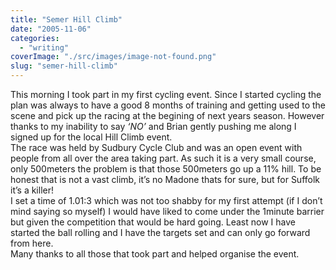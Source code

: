 ```yaml
---
title: "Semer Hill Climb"
date: "2005-11-06"
categories: 
  - "writing"
coverImage: "./src/images/image-not-found.png"
slug: "semer-hill-climb"
---
```


This morning I took part in my first cycling event. Since I started cycling the plan was always to have a good 8 months of training and getting used to the scene and pick up the racing at the begining of next years season. However thanks to my inability to say _‘NO’_ and Brian gently pushing me along I signed up for the local Hill Climb event.  
The race was held by Sudbury Cycle Club and was an open event with people from all over the area taking part. As such it is a very small course, only 500meters the problem is that those 500meters go up a 11% hill. To be honest that is not a vast climb, it’s no Madone thats for sure, but for Suffolk it’s a killer!  
I set a time of 1.01:3 which was not too shabby for my first attempt (if I don’t mind saying so myself) I would have liked to come under the 1minute barrier but given the competition that would be hard going. Least now I have started the ball rolling and I have the targets set and can only go forward from here.  
Many thanks to all those that took part and helped organise the event.
